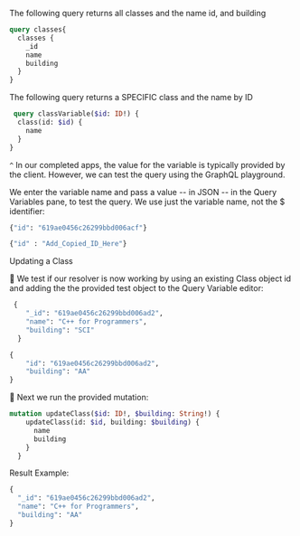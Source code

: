
The following query returns all classes and the name id, and building

```graphql
query classes{
  classes {
    _id
    name
    building
  }
}
```


The following query returns a SPECIFIC class and the name by ID

```graphql
 query classVariable($id: ID!) {
  class(id: $id) {
    name
  }
}
```

`^` In our completed apps, the value for the variable is typically provided by the client. However, we can test the query using the GraphQL playground.

We enter the variable name and pass a value -- in JSON -- in the Query Variables pane, to test the query. We use just the variable name, not the $ identifier:

```graphql
{"id": "619ae0456c26299bbd006acf"}
```

```graphql
{"id" : "Add_Copied_ID_Here"}
```

Updating a Class

🔑 We test if our resolver is now working by using an existing Class object id and adding the the provided test object to the Query Variable editor:


```graphql
 {
    "_id": "619ae0456c26299bbd006ad2",
    "name": "C++ for Programmers",
    "building": "SCI"
  }
```

```graphql
{
    "id": "619ae0456c26299bbd006ad2",
    "building": "AA"
}

```

🔑 Next we run the provided mutation:


```graphql
mutation updateClass($id: ID!, $building: String!) {
    updateClass(id: $id, building: $building) {
      name
      building
    }
  }
```

Result Example: 

```graphql
{
  "_id": "619ae0456c26299bbd006ad2",
  "name": "C++ for Programmers",
  "building": "AA"
}
```





